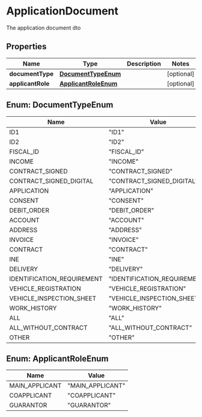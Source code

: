 

# ApplicationDocument

The application document dto

## Properties

| Name | Type | Description | Notes |
|------------ | ------------- | ------------- | -------------|
|**documentType** | [**DocumentTypeEnum**](#DocumentTypeEnum) |  |  [optional] |
|**applicantRole** | [**ApplicantRoleEnum**](#ApplicantRoleEnum) |  |  [optional] |



## Enum: DocumentTypeEnum

| Name | Value |
|---- | -----|
| ID1 | &quot;ID1&quot; |
| ID2 | &quot;ID2&quot; |
| FISCAL_ID | &quot;FISCAL_ID&quot; |
| INCOME | &quot;INCOME&quot; |
| CONTRACT_SIGNED | &quot;CONTRACT_SIGNED&quot; |
| CONTRACT_SIGNED_DIGITAL | &quot;CONTRACT_SIGNED_DIGITAL&quot; |
| APPLICATION | &quot;APPLICATION&quot; |
| CONSENT | &quot;CONSENT&quot; |
| DEBIT_ORDER | &quot;DEBIT_ORDER&quot; |
| ACCOUNT | &quot;ACCOUNT&quot; |
| ADDRESS | &quot;ADDRESS&quot; |
| INVOICE | &quot;INVOICE&quot; |
| CONTRACT | &quot;CONTRACT&quot; |
| INE | &quot;INE&quot; |
| DELIVERY | &quot;DELIVERY&quot; |
| IDENTIFICATION_REQUIREMENT | &quot;IDENTIFICATION_REQUIREMENT&quot; |
| VEHICLE_REGISTRATION | &quot;VEHICLE_REGISTRATION&quot; |
| VEHICLE_INSPECTION_SHEET | &quot;VEHICLE_INSPECTION_SHEET&quot; |
| WORK_HISTORY | &quot;WORK_HISTORY&quot; |
| ALL | &quot;ALL&quot; |
| ALL_WITHOUT_CONTRACT | &quot;ALL_WITHOUT_CONTRACT&quot; |
| OTHER | &quot;OTHER&quot; |



## Enum: ApplicantRoleEnum

| Name | Value |
|---- | -----|
| MAIN_APPLICANT | &quot;MAIN_APPLICANT&quot; |
| COAPPLICANT | &quot;COAPPLICANT&quot; |
| GUARANTOR | &quot;GUARANTOR&quot; |



